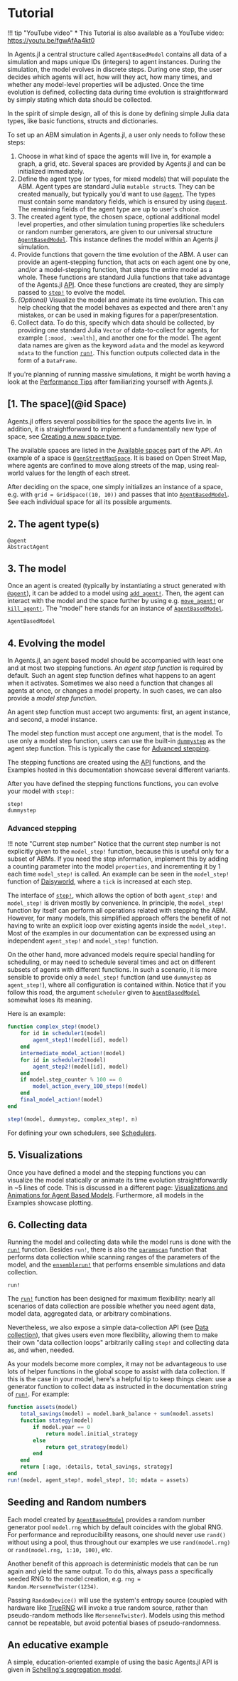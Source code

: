 # Tutorial

!!! tip "YouTube video"
      * This Tutorial is also available as a YouTube video: https://youtu.be/fgwAfAa4kt0


In Agents.jl a central structure called `AgentBasedModel` contains all data of a simulation and maps unique IDs (integers) to agent instances.
During the simulation, the model evolves in discrete steps. During one step, the user decides which agents will act, how will they act, how many times, and whether any model-level properties will be adjusted.
Once the time evolution is defined, collecting data during time evolution is straightforward by simply stating which data should be collected.

In the spirit of simple design, all of this is done by defining simple Julia data types, like basic functions, structs and dictionaries.

To set up an ABM simulation in Agents.jl, a user only needs to follow these steps:

1. Choose in what kind of space the agents will live in, for example a graph, a grid, etc. Several spaces are provided by Agents.jl and can be initialized immediately.
2. Define the agent type (or types, for mixed models) that will populate the ABM. Agent types are standard Julia `mutable struct`s. They can be created manually, but typically you'd want to use [`@agent`](@ref). The types must contain some mandatory fields, which is ensured by using [`@agent`](@ref). The remaining fields of the agent type are up to user's choice.
3. The created agent type, the chosen space, optional additional model level properties, and other simulation tuning properties like schedulers or random number generators, are given to our universal structure [`AgentBasedModel`](@ref). This instance defines the model within an Agents.jl simulation.
4. Provide functions that govern the time evolution of the ABM. A user can provide an agent-stepping function, that acts on each agent one by one, and/or a model-stepping function, that steps the entire model as a whole. These functions are standard Julia functions that take advantage of the Agents.jl [API](@ref). Once these functions are created, they are simply passed to [`step!`](@ref) to evolve the model.
5. _(Optional)_ Visualize the model and animate its time evolution. This can help checking that the model behaves as expected and there aren't any mistakes, or can be used in making figures for a paper/presentation.
6. Collect data. To do this, specify which data should be collected, by providing one standard Julia `Vector` of data-to-collect for agents, for example `[:mood, :wealth]`, and another one for the model. The agent data names are given as the keyword `adata` and the model as keyword `mdata` to the function [`run!`](@ref). This function outputs collected data in the form of a `DataFrame`.

If you're planning of running massive simulations, it might be worth having a look at the [Performance Tips](@ref) after familiarizing yourself with Agents.jl.


## [1. The space](@id Space)
Agents.jl offers several possibilities for the space the agents live in.
In addition, it is straightforward to implement a fundamentally new type of space, see [Creating a new space type](@ref).

The available spaces are listed in the [Available spaces](@ref) part of the API.
An example of a space is [`OpenStreetMapSpace`](@ref). It is based on Open Street Map, where agents are confined to move along streets of the map, using real-world values for the length of each street.

After deciding on the space, one simply initializes an instance of a space, e.g. with `grid = GridSpace((10, 10))` and passes that into [`AgentBasedModel`](@ref). See each individual space for all its possible arguments.


## 2. The agent type(s)
```@docs
@agent
AbstractAgent
```

## 3. The model
Once an agent is created (typically by instantiating a struct generated with [`@agent`](@ref)), it can be added to a model using [`add_agent!`](@ref).
Then, the agent can interact with the model and the space further by using e.g. [`move_agent!`](@ref) or [`kill_agent!`](@ref).
The "model" here stands for an instance of [`AgentBasedModel`](@ref).

```@docs
AgentBasedModel
```


## 4. Evolving the model

In Agents.jl, an agent based model should be accompanied with least one and at most two stepping functions.
An _agent step function_ is required by default.
Such an agent step function defines what happens to an agent when it activates.
Sometimes we also need a function that changes all agents at once, or changes a model property. In such cases, we can also provide a _model step function_.

An agent step function must accept two arguments: first, an agent instance, and second, a model instance.

The model step function must accept one argument, that is the model.
To use only a model step function, users can use the built-in [`dummystep`](@ref) as the agent step function. This is typically the case for [Advanced stepping](@ref).

The stepping functions are created using the [API](@ref) functions, and the Examples hosted in this documentation showcase several different variants.

After you have defined the stepping functions functions, you can evolve your model with `step!`:
```@docs
step!
dummystep
```

### Advanced stepping
!!! note "Current step number"
    Notice that the current step number is not explicitly given to the `model_step!`
    function, because this is useful only for a subset of ABMs. If you need the
    step information, implement this by adding a counting parameter into the model
    `properties`, and incrementing it by 1 each time `model_step!` is called.
    An example can be seen in the `model_step!` function of [Daisyworld](@ref),
    where a `tick` is increased at each step.

The interface of [`step!`](@ref), which allows the option of both `agent_step!` and `model_step!` is driven mostly by convenience. In principle, the `model_step!` function by itself can perform all operations related with stepping the ABM.
However, for many models, this simplified approach offers the benefit of not having to write an explicit loop over existing agents inside the `model_step!`.
Most of the examples in our documentation can be expressed using an independent `agent_step!` and `model_step!` function.

On the other hand, more advanced models require special handling for scheduling, or may need to schedule several times and act on different subsets of agents with different functions.
In such a scenario, it is more sensible to provide only a `model_step!` function (and use `dummystep` as `agent_step!`), where all configuration is contained within.
Notice that if you follow this road, the argument `scheduler` given to [`AgentBasedModel`](@ref) somewhat loses its meaning.

Here is an example:
```julia
function complex_step!(model)
    for id in scheduler1(model)
        agent_step1!(model[id], model)
    end
    intermediate_model_action!(model)
    for id in scheduler2(model)
        agent_step2!(model[id], model)
    end
    if model.step_counter % 100 == 0
        model_action_every_100_steps!(model)
    end
    final_model_action!(model)
end

step!(model, dummystep, complex_step!, n)
```

For defining your own schedulers, see [Schedulers](@ref).

## 5. Visualizations
Once you have defined a model and the stepping functions you can visualize the model statically or animate its time evolution straightforwardly in ~5 lines of code. This is discussed in a different page: [Visualizations and Animations for Agent Based Models](@ref). Furthermore, all models in the Examples showcase plotting.

## 6. Collecting data
Running the model and collecting data while the model runs is done with the [`run!`](@ref) function. Besides `run!`, there is also the [`paramscan`](@ref) function that performs data collection while scanning ranges of the parameters of the model, and the [`ensemblerun!`](@ref) that performs ensemble simulations and data collection.

```@docs
run!
```

The [`run!`](@ref) function has been designed for maximum flexibility: nearly all scenarios of data collection are possible whether you need agent data, model data, aggregated data, or arbitrary combinations.

Nevertheless, we also expose a simple data-collection API (see [Data collection](@ref)), that gives users even more flexibility, allowing them to make their own "data collection loops" arbitrarily calling `step!` and collecting data as, and when, needed.

As your models become more complex, it may not be advantageous to use lots of helper functions in the global scope to assist with data collection.
If this is the case in your model, here's a helpful tip to keep things clean: use a generator function to collect data as instructed in the documentation string of [`run!`](@ref). For example:

```julia
function assets(model)
    total_savings(model) = model.bank_balance + sum(model.assets)
    function stategy(model)
        if model.year == 0
            return model.initial_strategy
        else
            return get_strategy(model)
        end
    end
    return [:age, :details, total_savings, strategy]
end
run!(model, agent_step!, model_step!, 10; mdata = assets)
```

## Seeding and Random numbers

Each model created by [`AgentBasedModel`](@ref) provides a random number generator pool `model.rng` which by default coincides with the global RNG.
For performance and reproducibility reasons, one should never use `rand()` without using a pool, thus throughout our examples we use `rand(model.rng)` or `rand(model.rng, 1:10, 100)`, etc.

Another benefit of this approach is deterministic models that can be run again and yield the same output.
To do this, always pass a specifically seeded RNG to the model creation, e.g. `rng = Random.MersenneTwister(1234)`.

Passing `RandomDevice()` will use the system's entropy source (coupled with hardware like [TrueRNG](https://ubld.it/truerng_v3) will invoke a true random source, rather than pseudo-random methods like `MersenneTwister`). Models using this method cannot be repeatable, but avoid potential biases of pseudo-randomness.

## An educative example
A simple, education-oriented example of using the basic Agents.jl API is given in [Schelling's segregation model](@ref).
